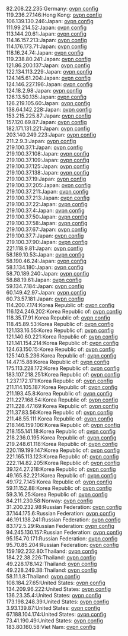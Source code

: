 82.208.22.235:Germany: [ovpn config](vpn/82_208_22_235.ovpn)  
119.236.27.146:Hong Kong: [ovpn config](vpn/119_236_27_146.ovpn)  
106.139.130.246:Japan: [ovpn config](vpn/106_139_130_246.ovpn)  
111.99.214.52:Japan: [ovpn config](vpn/111_99_214_52.ovpn)  
113.144.20.61:Japan: [ovpn config](vpn/113_144_20_61.ovpn)  
114.16.157.213:Japan: [ovpn config](vpn/114_16_157_213.ovpn)  
114.176.173.71:Japan: [ovpn config](vpn/114_176_173_71.ovpn)  
118.16.24.74:Japan: [ovpn config](vpn/118_16_24_74.ovpn)  
119.238.80.241:Japan: [ovpn config](vpn/119_238_80_241.ovpn)  
121.86.200.137:Japan: [ovpn config](vpn/121_86_200_137.ovpn)  
122.134.113.229:Japan: [ovpn config](vpn/122_134_113_229.ovpn)  
124.145.61.204:Japan: [ovpn config](vpn/124_145_61_204.ovpn)  
124.146.227.196:Japan: [ovpn config](vpn/124_146_227_196.ovpn)  
124.18.2.98:Japan: [ovpn config](vpn/124_18_2_98.ovpn)  
126.13.50.135:Japan: [ovpn config](vpn/126_13_50_135.ovpn)  
126.219.105.60:Japan: [ovpn config](vpn/126_219_105_60.ovpn)  
138.64.142.228:Japan: [ovpn config](vpn/138_64_142_228.ovpn)  
153.215.225.87:Japan: [ovpn config](vpn/153_215_225_87.ovpn)  
157.120.69.87:Japan: [ovpn config](vpn/157_120_69_87.ovpn)  
182.171.131.221:Japan: [ovpn config](vpn/182_171_131_221.ovpn)  
203.140.249.223:Japan: [ovpn config](vpn/203_140_249_223.ovpn)  
211.2.9.3:Japan: [ovpn config](vpn/211_2_9_3.ovpn)  
219.100.37.1:Japan: [ovpn config](vpn/219_100_37_1.ovpn)  
219.100.37.108:Japan: [ovpn config](vpn/219_100_37_108.ovpn)  
219.100.37.109:Japan: [ovpn config](vpn/219_100_37_109.ovpn)  
219.100.37.125:Japan: [ovpn config](vpn/219_100_37_125.ovpn)  
219.100.37.138:Japan: [ovpn config](vpn/219_100_37_138.ovpn)  
219.100.37.19:Japan: [ovpn config](vpn/219_100_37_19.ovpn)  
219.100.37.205:Japan: [ovpn config](vpn/219_100_37_205.ovpn)  
219.100.37.211:Japan: [ovpn config](vpn/219_100_37_211.ovpn)  
219.100.37.213:Japan: [ovpn config](vpn/219_100_37_213.ovpn)  
219.100.37.22:Japan: [ovpn config](vpn/219_100_37_22.ovpn)  
219.100.37.4:Japan: [ovpn config](vpn/219_100_37_4.ovpn)  
219.100.37.50:Japan: [ovpn config](vpn/219_100_37_50.ovpn)  
219.100.37.58:Japan: [ovpn config](vpn/219_100_37_58.ovpn)  
219.100.37.67:Japan: [ovpn config](vpn/219_100_37_67.ovpn)  
219.100.37.7:Japan: [ovpn config](vpn/219_100_37_7.ovpn)  
219.100.37.90:Japan: [ovpn config](vpn/219_100_37_90.ovpn)  
221.118.9.81:Japan: [ovpn config](vpn/221_118_9_81.ovpn)  
58.189.10.53:Japan: [ovpn config](vpn/58_189_10_53.ovpn)  
58.190.46.24:Japan: [ovpn config](vpn/58_190_46_24.ovpn)  
58.1.134.180:Japan: [ovpn config](vpn/58_1_134_180.ovpn)  
58.70.189.240:Japan: [ovpn config](vpn/58_70_189_240.ovpn)  
58.88.19.61:Japan: [ovpn config](vpn/58_88_19_61.ovpn)  
59.134.7.184:Japan: [ovpn config](vpn/59_134_7_184.ovpn)  
60.149.42.97:Japan: [ovpn config](vpn/60_149_42_97.ovpn)  
60.73.57.181:Japan: [ovpn config](vpn/60_73_57_181.ovpn)  
114.200.7.174:Korea Republic of: [ovpn config](vpn/114_200_7_174.ovpn)  
116.124.246.202:Korea Republic of: [ovpn config](vpn/116_124_246_202.ovpn)  
118.35.17.91:Korea Republic of: [ovpn config](vpn/118_35_17_91.ovpn)  
118.45.89.53:Korea Republic of: [ovpn config](vpn/118_45_89_53.ovpn)  
121.133.16.55:Korea Republic of: [ovpn config](vpn/121_133_16_55.ovpn)  
121.140.60.221:Korea Republic of: [ovpn config](vpn/121_140_60_221.ovpn)  
121.141.154.214:Korea Republic of: [ovpn config](vpn/121_141_154_214.ovpn)  
124.63.150.15:Korea Republic of: [ovpn config](vpn/124_63_150_15.ovpn)  
125.140.5.236:Korea Republic of: [ovpn config](vpn/125_140_5_236.ovpn)  
14.47.15.88:Korea Republic of: [ovpn config](vpn/14_47_15_88.ovpn)  
175.113.228.172:Korea Republic of: [ovpn config](vpn/175_113_228_172.ovpn)  
183.107.218.251:Korea Republic of: [ovpn config](vpn/183_107_218_251.ovpn)  
1.237.172.171:Korea Republic of: [ovpn config](vpn/1_237_172_171.ovpn)  
211.114.105.187:Korea Republic of: [ovpn config](vpn/211_114_105_187.ovpn)  
211.193.45.8:Korea Republic of: [ovpn config](vpn/211_193_45_8.ovpn)  
211.227.168.54:Korea Republic of: [ovpn config](vpn/211_227_168_54.ovpn)  
211.228.47.169:Korea Republic of: [ovpn config](vpn/211_228_47_169.ovpn)  
211.37.83.56:Korea Republic of: [ovpn config](vpn/211_37_83_56.ovpn)  
211.48.55.111:Korea Republic of: [ovpn config](vpn/211_48_55_111.ovpn)  
218.146.159.106:Korea Republic of: [ovpn config](vpn/218_146_159_106.ovpn)  
218.155.141.18:Korea Republic of: [ovpn config](vpn/218_155_141_18.ovpn)  
218.236.0.195:Korea Republic of: [ovpn config](vpn/218_236_0_195.ovpn)  
219.248.61.118:Korea Republic of: [ovpn config](vpn/219_248_61_118.ovpn)  
220.119.199.147:Korea Republic of: [ovpn config](vpn/220_119_199_147.ovpn)  
221.165.113.123:Korea Republic of: [ovpn config](vpn/221_165_113_123.ovpn)  
222.114.82.205:Korea Republic of: [ovpn config](vpn/222_114_82_205.ovpn)  
39.124.27.218:Korea Republic of: [ovpn config](vpn/39_124_27_218.ovpn)  
49.165.82.221:Korea Republic of: [ovpn config](vpn/49_165_82_221.ovpn)  
49.172.7.145:Korea Republic of: [ovpn config](vpn/49_172_7_145.ovpn)  
59.11.152.88:Korea Republic of: [ovpn config](vpn/59_11_152_88.ovpn)  
59.3.16.25:Korea Republic of: [ovpn config](vpn/59_3_16_25.ovpn)  
84.211.230.58:Norway: [ovpn config](vpn/84_211_230_58.ovpn)  
31.200.232.98:Russian Federation: [ovpn config](vpn/31_200_232_98.ovpn)  
37.144.175.6:Russian Federation: [ovpn config](vpn/37_144_175_6.ovpn)  
46.191.138.241:Russian Federation: [ovpn config](vpn/46_191_138_241.ovpn)  
83.172.5.29:Russian Federation: [ovpn config](vpn/83_172_5_29.ovpn)  
94.245.130.157:Russian Federation: [ovpn config](vpn/94_245_130_157.ovpn)  
95.154.70.171:Russian Federation: [ovpn config](vpn/95_154_70_171.ovpn)  
95.70.85.204:Russian Federation: [ovpn config](vpn/95_70_85_204.ovpn)  
159.192.232.80:Thailand: [ovpn config](vpn/159_192_232_80.ovpn)  
184.22.38.226:Thailand: [ovpn config](vpn/184_22_38_226.ovpn)  
49.228.178.142:Thailand: [ovpn config](vpn/49_228_178_142.ovpn)  
49.228.249.38:Thailand: [ovpn config](vpn/49_228_249_38.ovpn)  
58.11.1.8:Thailand: [ovpn config](vpn/58_11_1_8.ovpn)  
108.184.27.65:United States: [ovpn config](vpn/108_184_27_65.ovpn)  
134.209.96.222:United States: [ovpn config](vpn/134_209_96_222.ovpn)  
136.23.35.4:United States: [ovpn config](vpn/136_23_35_4.ovpn)  
173.198.248.39:United States: [ovpn config](vpn/173_198_248_39.ovpn)  
3.93.139.87:United States: [ovpn config](vpn/3_93_139_87.ovpn)  
67.188.104.174:United States: [ovpn config](vpn/67_188_104_174.ovpn)  
73.41.190.49:United States: [ovpn config](vpn/73_41_190_49.ovpn)  
183.80.160.58:Viet Nam: [ovpn config](vpn/183_80_160_58.ovpn)  
